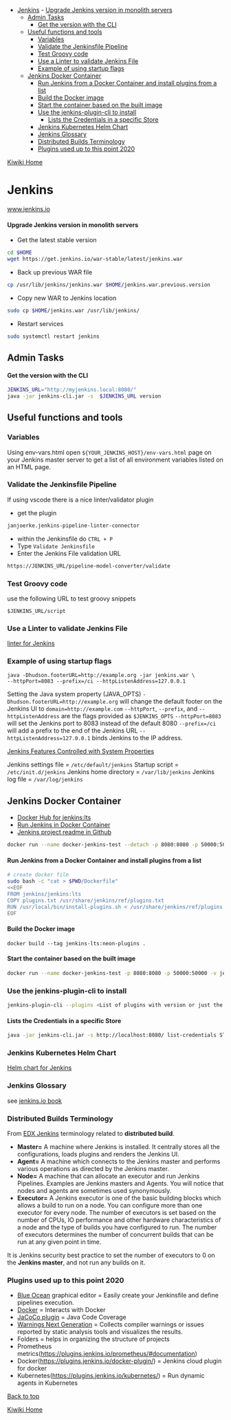 - [Jenkins](#jenkins)
      - [Upgrade Jenkins version in monolith servers](#upgrade-jenkins-version-in-monolith-servers)
  - [Admin Tasks](#admin-tasks)
      - [Get the version with the CLI](#get-the-version-with-the-cli)
  - [Useful functions and tools](#useful-functions-and-tools)
    - [Variables](#variables)
    - [Validate the Jenkinsfile Pipeline](#validate-the-jenkinsfile-pipeline)
    - [Test Groovy code](#test-groovy-code)
    - [Use a Linter to validate Jenkins File](#use-a-linter-to-validate-jenkins-file)
    - [Example of using startup flags](#example-of-using-startup-flags)
  - [Jenkins Docker Container](#jenkins-docker-container)
      - [Run Jenkins from a Docker Container and install plugins from a list](#run-jenkins-from-a-docker-container-and-install-plugins-from-a-list)
      - [Build the Docker image](#build-the-docker-image)
      - [Start the container based on the built image](#start-the-container-based-on-the-built-image)
    - [Use the jenkins-plugin-cli to install](#use-the-jenkins-plugin-cli-to-install)
      - [Lists the Credentials in a specific Store](#lists-the-credentials-in-a-specific-store)
    - [Jenkins Kubernetes Helm Chart](#jenkins-kubernetes-helm-chart)
    - [Jenkins Glossary](#jenkins-glossary)
    - [Distributed Builds Terminology](#distributed-builds-terminology)
    - [Plugins used up to this point 2020](#plugins-used-up-to-this-point-2020)

[Kiwiki Home](/../../)
# Jenkins
www.jenkins.io

#### Upgrade Jenkins version in monolith servers
- Get the latest stable version
``` bash
cd $HOME
wget https://get.jenkins.io/war-stable/latest/jenkins.war
```

- Back up previous WAR file
``` bash
cp /usr/lib/jenkins/jenkins.war $HOME/jenkins.war.previous.version
```

- Copy new WAR to Jenkins location
``` bash
sudo cp $HOME/jenkins.war /usr/lib/jenkins/
```

- Restart services
``` bash
sudo systemctl restart jenkins
```
## Admin Tasks
#### Get the version with the CLI
``` bash
JENKINS_URL="http://myjenkins.local:8080/"
java -jar jenkins-cli.jar -s  $JENKINS_URL version
```
## Useful functions and tools
### Variables
Using env-vars.html
open `${YOUR_JENKINS_HOST}/env-vars.html` page on your Jenkins master server to get a list of all environment variables listed on an HTML page.

### Validate the Jenkinsfile Pipeline
If using vscode there is a nice linter/validator plugin
- get the plugin
``` bash
janjoerke.jenkins-pipeline-linter-connector
```
- within the Jenkinsfile do `CTRL + P`
- Type `Validate Jenkinsfile`
- Enter the Jenkins File validation URL

``` bash
https://JENKINS_URL/pipeline-model-converter/validate
```

### Test Groovy code
use the following URL to test groovy snippets

`$JENKINS_URL/script`
### Use a Linter to validate Jenkins File
[linter for Jenkins](https://www.jenkins.io/doc/book/pipeline/development/#linter)

### Example of using startup flags
```
java -Dhudson.footerURL=http://example.org -jar jenkins.war \
--httpPort=8083 --prefix=/ci --httpListenAddress=127.0.0.1
```

Setting the Java system property (JAVA_OPTS)
`-Dhudson.footerURL=http://example.org` will change the default footer on the Jenkins UI to `domain=http://example.com`
`--httpPort`, `--prefix`, and `--httpListenAddress` are the flags provided as `$JENKINS_OPTS`
`--httpPort=8083` will set the Jenkins port to 8083 instead of the default 8080
`--prefix=/ci` will add a prefix to the end of the Jenkins URL
`--httpListenAddress=127.0.0.1` binds Jenkins to the IP address.

[Jenkins Features Controlled with System Properties](https://jenkins.io/doc/book/managing/system-properties/)

Jenkins settings file  = `/etc/default/jenkins`
Startup script         = `/etc/init.d/jenkins`
Jenkins home directory = `/var/lib/jenkins`
Jenkins log file       = `/var/log/jenkins`

## Jenkins Docker Container
- [Docker Hub for jenkins:lts](https://hub.docker.com/r/jenkins/jenkins/)
- [Run Jenkins in Docker Container](https://www.jenkins.io/doc/book/installing/#downloading-and-running-jenkins-in-docker)
- [Jenkins project readme in Github](https://github.com/jenkinsci/docker/blob/master/README.md)

``` bash
docker run --name docker-jenkins-test --detach -p 8080:8080 -p 50000:50000 -v jenkins_home:/var/jenkins_home jenkins/jenkins:lts
```

#### Run Jenkins from a Docker Container and install plugins from a list

``` bash
# create docker file
sudo bash -c "cat > $PWD/Dockerfile" 
<<EOF
FROM jenkins/jenkins:lts
COPY plugins.txt /usr/share/jenkins/ref/plugins.txt
RUN /usr/local/bin/install-plugins.sh < /usr/share/jenkins/ref/plugins.txt
EOF
```

#### Build the Docker image
`docker build --tag jenkins-lts:neon-plugins .`

#### Start the container based on the built image
``` bash
docker run --name docker-jenkins-test -p 8080:8080 -p 50000:50000 -v jenkins_home:/var/jenkins_home jenkins-lts:neon-plugins
```

### Use the jenkins-plugin-cli to install
``` bash
jenkins-plugin-cli --plugins <List of plugins with version or just the name>
```

#### Lists the Credentials in a specific Store
``` bash
java -jar jenkins-cli.jar -s http://localhost:8080/ list-credentials STORE
```

### Jenkins Kubernetes Helm Chart
[Helm chart for Jenkins](https://github.com/helm/charts/tree/master/stable/jenkins)

### Jenkins Glossary
see [jenkins.io book](https://www.jenkins.io/doc/book/glossary/)

### Distributed Builds Terminology
From [EDX Jenkins](https://learning.edx.org/course/course-v1:LinuxFoundationX+LFS167x+2T2020/block-v1:LinuxFoundationX+LFS167x+2T2020+type@sequential+block@6074ebbee1a94de5963c3dbe2d021d4c/block-v1:LinuxFoundationX+LFS167x+2T2020+type@vertical+block@99c7f23e787749e4bb1734ee825be29a)
terminology related to **distributed build**.

- **Master=** A machine where Jenkins is installed. It centrally stores all the configurations, loads plugins and renders the Jenkins UI.
- **Agent=** A machine which connects to the Jenkins master and performs various operations as directed by the Jenkins master.
- **Node=** A machine that can allocate an executor and run Jenkins Pipelines. Examples are Jenkins masters and Agents. You will notice that nodes and agents are sometimes used synonymously.
- **Executor=** A Jenkins executor is one of the basic building blocks which allows a build to run on a node. You can configure more than one executor for every node. The number of executors is set based on the number of CPUs, IO performance and other hardware characteristics of a node and the type of builds you have configured to run. The number of executors determines the number of concurrent builds that can be run at any given point in time.

It is Jenkins security best practice to set the number of executors to 0 on the **Jenkins master**, and not run any builds on it.

### Plugins used up to this point 2020
- [Blue Ocean](https://plugins.jenkins.io/blueocean/) graphical editor = Easily create your Jenkinsfile and define pipelines execution.
- [Docker](https://plugins.jenkins.io/docker-plugin/) = Interacts with Docker
- [JaCoCo plugin](https://plugins.jenkins.io/jacoco/) = Java Code Coverage
- [Warnings Next Generation](https://plugins.jenkins.io/warnings-ng/) = Collects compiler warnings or issues reported by static analysis tools and visualizes the results.
- Folders = helps in organizing the structure of projects
- Prometheus metrics(https://plugins.jenkins.io/prometheus/#documentation)
- Docker(https://plugins.jenkins.io/docker-plugin/) = Jenkins cloud plugin for docker
- Kubernetes(https://plugins.jenkins.io/kubernetes/) = Run dynamic agents in Kubernetes

[Back to top](#)

[Kiwiki Home](/../../)
